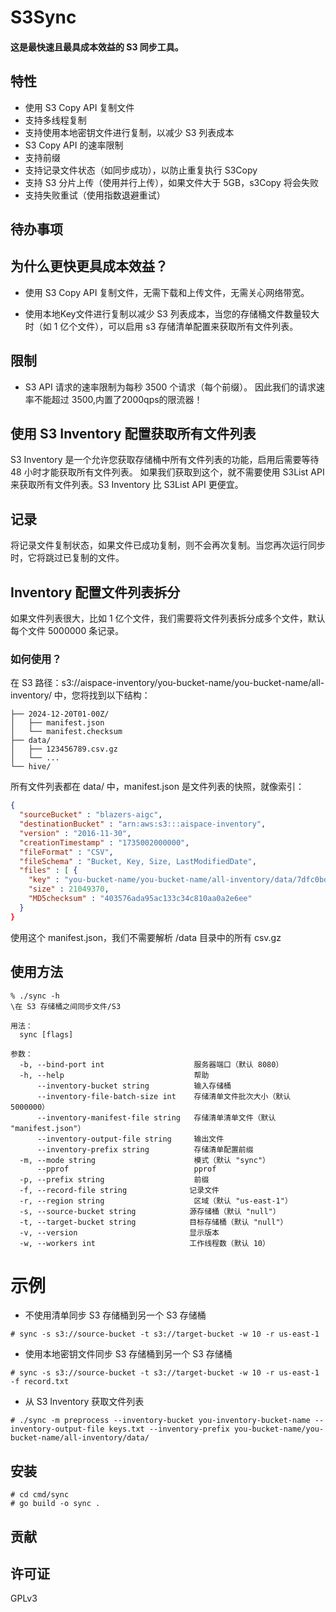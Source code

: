 # S3Sync

#### 这是最快速且最具成本效益的 S3 同步工具。

## 特性
* 使用 S3 Copy API 复制文件
* 支持多线程复制
* 支持使用本地密钥文件进行复制，以减少 S3 列表成本
* S3 Copy API 的速率限制
* 支持前缀
* 支持记录文件状态（如同步成功），以防止重复执行 S3Copy
* 支持 S3 分片上传（使用并行上传），如果文件大于 5GB，s3Copy 将会失败
* 支持失败重试（使用指数退避重试）

## 待办事项


## 为什么更快更具成本效益？
* 使用 S3 Copy API 复制文件，无需下载和上传文件，无需关心网络带宽。

* 使用本地Key文件进行复制以减少 S3 列表成本，当您的存储桶文件数量较大时（如 1 亿个文件），可以启用 s3 存储清单配置来获取所有文件列表。

## 限制
* S3 API 请求的速率限制为每秒 3500 个请求（每个前缀）。
  因此我们的请求速率不能超过 3500,内置了2000qps的限流器！

## 使用 S3 Inventory 配置获取所有文件列表
S3 Inventory 是一个允许您获取存储桶中所有文件列表的功能，启用后需要等待 48 小时才能获取所有文件列表。
如果我们获取到这个，就不需要使用 S3List API 来获取所有文件列表。S3 Inventory 比 S3List API 更便宜。

## 记录
将记录文件复制状态，如果文件已成功复制，则不会再次复制。当您再次运行同步时，它将跳过已复制的文件。

## Inventory 配置文件列表拆分
如果文件列表很大，比如 1 亿个文件，我们需要将文件列表拆分成多个文件，默认每个文件 5000000 条记录。

### 如何使用？
在 S3 路径：s3://aispace-inventory/you-bucket-name/you-bucket-name/all-inventory/ 中，您将找到以下结构：

```
├── 2024-12-20T01-00Z/
│   ├── manifest.json
│   └── manifest.checksum
├── data/
│   ├── 123456789.csv.gz
│   └── ...
└── hive/
```
所有文件列表都在 data/ 中，manifest.json 是文件列表的快照，就像索引：
```json
{
  "sourceBucket" : "blazers-aigc",
  "destinationBucket" : "arn:aws:s3:::aispace-inventory",
  "version" : "2016-11-30",
  "creationTimestamp" : "1735002000000",
  "fileFormat" : "CSV",
  "fileSchema" : "Bucket, Key, Size, LastModifiedDate",
  "files" : [ {
    "key" : "you-bucket-name/you-bucket-name/all-inventory/data/7dfc0bdc-f886-473e-956b-99d1ea278f89.csv.gz",
    "size" : 21049370,
    "MD5checksum" : "403576ada95ac133c34c810aa0a2e6ee"
  }
}
```
使用这个 manifest.json，我们不需要解析 /data 目录中的所有 csv.gz

## 使用方法
```
% ./sync -h
\在 S3 存储桶之间同步文件/S3

用法：
  sync [flags]

参数：
  -b, --bind-port int                    服务器端口（默认 8080）
  -h, --help                             帮助
      --inventory-bucket string          输入存储桶
      --inventory-file-batch-size int    存储清单文件批次大小（默认 5000000）
      --inventory-manifest-file string   存储清单清单文件（默认 "manifest.json"）
      --inventory-output-file string     输出文件
      --inventory-prefix string          存储清单配置前缀
  -m, --mode string                      模式（默认 "sync"）
      --pprof                            pprof
  -p, --prefix string                    前缀
  -f, --record-file string              记录文件
  -r, --region string                    区域（默认 "us-east-1"）
  -s, --source-bucket string            源存储桶（默认 "null"）
  -t, --target-bucket string            目标存储桶（默认 "null"）
  -v, --version                         显示版本
  -w, --workers int                     工作线程数（默认 10）
```

# 示例
* 不使用清单同步 S3 存储桶到另一个 S3 存储桶
```
# sync -s s3://source-bucket -t s3://target-bucket -w 10 -r us-east-1 
```
* 使用本地密钥文件同步 S3 存储桶到另一个 S3 存储桶
```
# sync -s s3://source-bucket -t s3://target-bucket -w 10 -r us-east-1 -f record.txt
```
* 从 S3 Inventory 获取文件列表
```
# ./sync -m preprocess --inventory-bucket you-inventory-bucket-name --inventory-output-file keys.txt --inventory-prefix you-bucket-name/you-bucket-name/all-inventory/data/
```

## 安装
```
# cd cmd/sync
# go build -o sync .
```

## 贡献

## 许可证
GPLv3